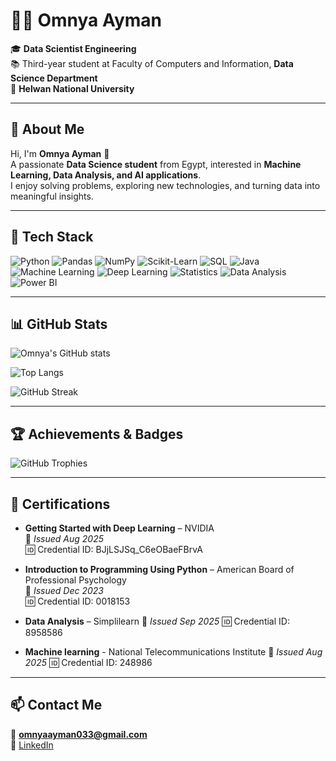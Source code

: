 # 👩‍💻 Omnya Ayman

🎓 **Data Scientist Engineering**  
📚 Third-year student at Faculty of Computers and Information, **Data Science Department**  
🏫 **Helwan National University**  

---

## 🌟 About Me
Hi, I'm **Omnya Ayman** 👋  
A passionate **Data Science student** from Egypt, interested in **Machine Learning, Data Analysis, and AI applications**.  
I enjoy solving problems, exploring new technologies, and turning data into meaningful insights.  

---

## 🚀 Tech Stack

![Python](https://img.shields.io/badge/Python-3670A0?style=for-the-badge&logo=python&logoColor=ffdd54)
![Pandas](https://img.shields.io/badge/pandas-150458?style=for-the-badge&logo=pandas&logoColor=white)
![NumPy](https://img.shields.io/badge/numpy-013243?style=for-the-badge&logo=numpy&logoColor=white)
![Scikit-Learn](https://img.shields.io/badge/scikit--learn-F7931E?style=for-the-badge&logo=scikit-learn&logoColor=white)
![SQL](https://img.shields.io/badge/SQL-4479A1?style=for-the-badge&logo=database&logoColor=white)
![Java](https://img.shields.io/badge/java-%23ED8B00.svg?style=for-the-badge&logo=openjdk&logoColor=white)
![Machine Learning](https://img.shields.io/badge/Machine%20Learning-00C7B7?style=for-the-badge&logo=TensorFlow&logoColor=white)
![Deep Learning](https://img.shields.io/badge/Deep%20Learning-FF6F00?style=for-the-badge&logo=keras&logoColor=white)
![Statistics](https://img.shields.io/badge/Statistics-276DC3?style=for-the-badge&logo=R&logoColor=white)
![Data Analysis](https://img.shields.io/badge/Data%20Analysis-009688?style=for-the-badge&logo=google-analytics&logoColor=white)
![Power BI](https://img.shields.io/badge/Power%20BI-F2C811?style=for-the-badge&logo=powerbi&logoColor=black)

---

## 📊 GitHub Stats  

![Omnya's GitHub stats](https://github-readme-stats.vercel.app/api?username=omnyaayman&show_icons=true&theme=radical)  

![Top Langs](https://github-readme-stats.vercel.app/api/top-langs/?username=omnyaayman&layout=compact&theme=radical)  

![GitHub Streak](https://github-readme-streak-stats.herokuapp.com/?user=omnyaayman&theme=radical)

---

## 🏆 Achievements & Badges  
![GitHub Trophies](https://github-profile-trophy.vercel.app/?username=omnyaayman&theme=radical&margin-w=15&margin-h=15)

---

## 📜 Certifications  

- **Getting Started with Deep Learning** – NVIDIA  
  📅 *Issued Aug 2025*  
  🆔 Credential ID: BJjLSJSq_C6eOBaeFBrvA  

- **Introduction to Programming Using Python** – American Board of Professional Psychology  
  📅 *Issued Dec 2023*  
  🆔 Credential ID: 0018153  

- **Data Analysis** – Simplilearn
  📅 *Issued Sep 2025*
  🆔 Credential ID: 8958586

- **Machine learning** - National Telecommunications Institute
  📅 *Issued Aug 2025*
  🆔 Credential ID: 248986

  
---

## 📫 Contact Me  

📧 **omnyaayman033@gmail.com**  
🔗 [LinkedIn](https://www.linkedin.com/in/omnya-ayman-945223375)
